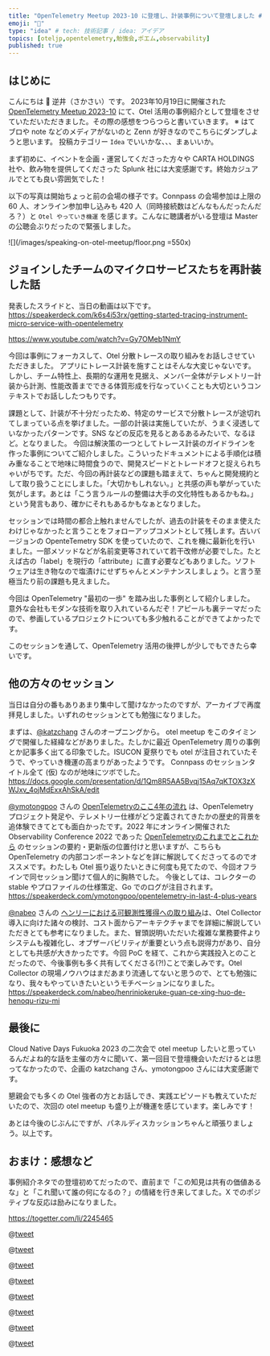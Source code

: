 ```yaml
---
title: "OpenTelemetry Meetup 2023-10 に登壇し、計装事例について登壇しました #oteljp"
emoji: "🎤"
type: "idea" # tech: 技術記事 / idea: アイデア
topics: [oteljp,opentelemetry,勉強会,ポエム,observability]
published: true
---
```


## はじめに
こんにちは 👋 逆井（さかさい）です。
2023年10月19日に開催された [OpenTelemetry Meetup 2023-10](https://opentelemetry.connpass.com/event/296353/) にて、Otel 活用の事例紹介として登壇をさせていただいただきました。その際の感想をつらつらと書いていきます。
※ はてブロや note などのメディアがないのと Zenn が好きなのでこちらにダンプしようと思います。 投稿カテゴリー `Idea` でいいかな、、、まぁいいか。

まず初めに、イベントを企画・運営してくださった方々や CARTA HOLDINGS 社や、飲み物を提供してくださった Splunk 社には大変感謝です。終始カジュアルでとても良い雰囲気でした！

以下の写真は開始ちょっと前の会場の様子です。Connpass の会場参加は上限の 60 人、オンライン参加申し込みも 420 人（同時接続数はどんなもんだったんだろ？）と `Otel やっていき機運` を感じます。こんなに聴講者がいる登壇は Master の公聴会ぶりだったので緊張しました。

![](/images/speaking-on-otel-meetup/floor.png =550x)

## ジョインしたチームのマイクロサービスたちを再計装した話
発表したスライドと、当日の動画は以下です。
https://speakerdeck.com/k6s4i53rx/getting-started-tracing-instrument-micro-service-with-opentelemetry

https://www.youtube.com/watch?v=Gy7OMeb1NmY

今回は事例にフォーカスして、Otel 分散トレースの取り組みをお話しさせていただきました。
アプリにトレース計装を施すことはそんな大変じゃないです。しかし、チーム特性上、長期的な運用を見据え、メンバー全体がテレメトリー計装から計測、性能改善までできる体質形成を行なっていくことも大切というコンテキストでお話ししたつもりです。

課題として、計装が不十分だったため、特定のサービスで分散トレースが途切れてしまっている点を挙げました。一部の計装は実施していたが、うまく浸透していなかったパターンです。SNS などの反応を見るとあるあるみたいで、なるほど。となりました。
今回は解決策の一つとしてトレース計装のガイドラインを作った事例についてご紹介しました。こういったドキュメントによる手順化は積み重なることで地味に時間食うので、開発スピードとトレードオフと捉えられちゃいがちです。ただ、今回の再計装などの課題も踏まえて、ちゃんと開発規約として取り扱うことにしました。「大切かもしれない。」と共感の声も挙がっていた気がします。あとは「こう言うルールの整備は大手の文化特性もあるかもね。」という発言もあり、確かにそれもあるかもなぁとなりました。

セッションでは時間の都合上触れませんでしたが、過去の計装をそのまま使えたわけじゃなかったと言うことをフォローアップコメントとして残します。古いバージョンの OpenteTemetry SDK を使っていたので、これを機に最新化を行いました。一部メソッドなどが名前変更等されていて若干改修が必要でした。たとえば古の「label」を現行の「attribute」に直す必要などもありました。ソフトウェアは生き物なので塩漬けにせずちゃんとメンテナンスしましょう。と言う至極当たり前の課題も見えました。

今回は OpenTelemetry "最初の一歩" を踏み出した事例として紹介しました。
意外な会社もモダンな技術を取り入れているんだぞ！アピールも裏テーマだったので、参画しているプロジェクトについても多少触れることができてよかったです。

このセッションを通して、OpenTelemetry 活用の後押しが少しでもできたら幸いです。

## 他の方々のセッション
当日は自分の番もありあまり集中して聞けなかったのですが、アーカイブで再度拝見しました。いずれのセッションとても勉強になりました。

まずは、[@katzchang](https://twitter.com/katzchang) さんのオープニングから。
otel meetup をこのタイミングで開催した経緯などがありました。たしかに最近 OpenTelemetry 周りの事例とか記事多く出てる印象でした。ISUCON 夏祭りでも otel が注目されていたそうで、やっていき機運の高まりがあったようです。
Connpass のセッションタイトル全て (仮) なのが地味にツボでした。
https://docs.google.com/presentation/d/1Qm8R5AA5Bvqj15Aq7qKTOX3zXWJxv_4ojMdExxAhSkA/edit

[@ymotongpoo](https://twitter.com/ymotongpoo) さんの [OpenTelemetryのここ4年の流れ](https://speakerdeck.com/ymotongpoo/opentelemetry-in-last-4-plus-years) は、OpenTelemetry プロジェクト発足や、テレメトリー仕様がどう定義されてきたかの歴史的背景を追体験できてとても面白かったです。2022 年にオンライン開催された Observability Conference 2022 であった [OpenTelemetryのこれまでとこれから](https://cloudnativedays.jp/o11y2022/talks/1347) のセッションの要約・更新版の位置付けと思いますが、こちらも OpenTelemetry の内部コンポーネントなどを詳に解説してくださってるのでオススメです。わたしも Otel 振り返りたいときに何度も見てたので、今回オフラインで同セッション聞けて個人的に胸熱でした。
今後としては、コレクターの stable やプロファイルの仕様策定、Go でのログが注目されます。
https://speakerdeck.com/ymotongpoo/opentelemetry-in-last-4-plus-years

[@nabeo](https://twitter.com/nabeo) さんの [ヘンリーにおける可観測性獲得への取り組み](https://speakerdeck.com/nabeo/henriniokeruke-guan-ce-xing-huo-de-henoqu-rizu-mi)は、Otel Collector 導入に向けた諸々の検討、コスト面からアーキテクチャまでを詳細に解説していただきとても参考になりました。また、冒頭説明いただいた複雑な業務要件よりシステムも複雑化し、オブザーバビリティが重要という点も説得力があり、自分としても共感が大きかったです。今回 PoC を経て、これから実践投入とのことだったので、今後事例も多く共有してくださる(?!)ことで楽しみです。Otel Collector の現場ノウハウはまだあまり流通してないと思うので、とても勉強になり、我々もやっていきたいというモチベーションになりました。
https://speakerdeck.com/nabeo/henriniokeruke-guan-ce-xing-huo-de-henoqu-rizu-mi


## 最後に
Cloud Native Days Fukuoka 2023 の二次会で otel meetup したいと思っているんだよね的な話を主催の方々に聞いて、第一回目で登壇機会いただけるとは思ってなかったので、企画の katzchang さん、ymotongpoo さんには大変感謝です。

懇親会でも多くの Otel 強者の方とお話しでき、実践エピソードも教えていただいたので、次回の otel meetup も盛り上が機運を感じています。楽しみです！

あとは今後のじぶんにですが、パネルディスカッションちゃんと頑張りましょう。以上です。

## おまけ：感想など
事例紹介ネタでの登壇初めてだったので、直前まで「この知見は共有の価値あるな」と「これ聞いて誰の何になるの？」の情緒を行き来してました。X でのポジティブな反応は励みになりました。

https://togetter.com/li/2245465

@[tweet](https://twitter.com/ymotongpoo/status/1714959322961297519?s=20)

@[tweet](https://twitter.com/sadnessOjisan/status/1714959495313654257?s=20)

@[tweet](https://twitter.com/daigo_hirooka/status/1714959400157507601?s=20)

@[tweet](https://twitter.com/laco2net/status/1714959309543731529?s=20)

@[tweet](https://twitter.com/joe_yuzupi/status/1714958878075662398?s=20)

@[tweet](https://twitter.com/taka2noda/status/1714955366868582899?s=20)

@[tweet](https://twitter.com/paper2parasol/status/1714959280808587594?s=20)

@[tweet](https://twitter.com/mochizuki875/status/1714959530852032620?s=20)